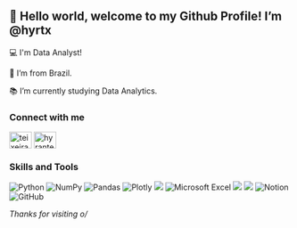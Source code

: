 ## 👋 Hello world, welcome to my Github Profile! I’m @hyrtx

:computer: I'm Data Analyst!

:house_with_garden: I’m from Brazil.

:books: I’m currently studying Data Analytics.


### Connect with me
<a href="https://twitter.com/teixeirahyran" target="blank"><img align="center" src="https://raw.githubusercontent.com/rahuldkjain/github-profile-readme-generator/master/src/images/icons/Social/twitter.svg" alt="teixeirahyran" height="30" width="40" /></a>
<a href="https://linkedin.com/in/hyranteixeira" target="blank"><img align="center" src="https://raw.githubusercontent.com/rahuldkjain/github-profile-readme-generator/master/src/images/icons/Social/linked-in-alt.svg" alt="hyranteixeira" height="30" width="40" /></a>
</p>

### Skills and Tools
![Python](https://img.shields.io/badge/python-3670A0?style=for-the-badge&logo=python&logoColor=ffdd54)
![NumPy](https://img.shields.io/badge/numpy-%23013243.svg?style=for-the-badge&logo=numpy&logoColor=white)
![Pandas](https://img.shields.io/badge/pandas-%23150458.svg?style=for-the-badge&logo=pandas&logoColor=white)
![Plotly](https://img.shields.io/badge/Plotly-%233F4F75.svg?style=for-the-badge&logo=plotly&logoColor=white)
<img src="https://img.shields.io/badge/google%20sheets-%2334A853.svg?&style=for-the-badge&logo=google%20sheets&logoColor=white" />
![Microsoft Excel](https://img.shields.io/badge/Microsoft_Excel-217346?style=for-the-badge&logo=microsoft-excel&logoColor=white)
<img src="https://img.shields.io/badge/power%20bi-%23F2C811.svg?&style=for-the-badge&logo=power%20bi&logoColor=black" />
<img src="https://img.shields.io/badge/zapier-%23FF4A00.svg?&style=for-the-badge&logo=zapier&logoColor=white" />
![Notion](https://img.shields.io/badge/Notion-%23000000.svg?style=for-the-badge&logo=notion&logoColor=white)
![GitHub](https://img.shields.io/badge/github-%23121011.svg?style=for-the-badge&logo=github&logoColor=white)



*Thanks for visiting o/*

<!---
hyrtx/hyrtx is a ✨ special ✨ repository because its `README.md` (this file) appears on your GitHub profile.
You can click the Preview link to take a look at your changes.
--->
